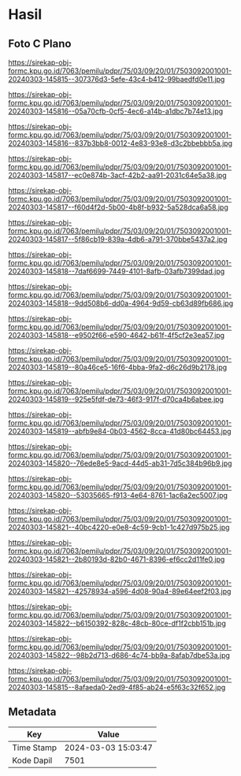# Hasil

## Foto C Plano

https://sirekap-obj-formc.kpu.go.id/7063/pemilu/pdpr/75/03/09/20/01/7503092001001-20240303-145815--307376d3-5efe-43c4-b412-99baedfd0e11.jpg

https://sirekap-obj-formc.kpu.go.id/7063/pemilu/pdpr/75/03/09/20/01/7503092001001-20240303-145816--05a70cfb-0cf5-4ec6-a14b-a1dbc7b74e13.jpg

https://sirekap-obj-formc.kpu.go.id/7063/pemilu/pdpr/75/03/09/20/01/7503092001001-20240303-145816--837b3bb8-0012-4e83-93e8-d3c2bbebbb5a.jpg

https://sirekap-obj-formc.kpu.go.id/7063/pemilu/pdpr/75/03/09/20/01/7503092001001-20240303-145817--ec0e874b-3acf-42b2-aa91-2031c64e5a38.jpg

https://sirekap-obj-formc.kpu.go.id/7063/pemilu/pdpr/75/03/09/20/01/7503092001001-20240303-145817--f60d4f2d-5b00-4b8f-b932-5a528dca6a58.jpg

https://sirekap-obj-formc.kpu.go.id/7063/pemilu/pdpr/75/03/09/20/01/7503092001001-20240303-145817--5f86cb19-839a-4db6-a791-370bbe5437a2.jpg

https://sirekap-obj-formc.kpu.go.id/7063/pemilu/pdpr/75/03/09/20/01/7503092001001-20240303-145818--7daf6699-7449-4101-8afb-03afb7399dad.jpg

https://sirekap-obj-formc.kpu.go.id/7063/pemilu/pdpr/75/03/09/20/01/7503092001001-20240303-145818--9dd508b6-dd0a-4964-9d59-cb63d89fb686.jpg

https://sirekap-obj-formc.kpu.go.id/7063/pemilu/pdpr/75/03/09/20/01/7503092001001-20240303-145818--e9502f66-e590-4642-b61f-4f5cf2e3ea57.jpg

https://sirekap-obj-formc.kpu.go.id/7063/pemilu/pdpr/75/03/09/20/01/7503092001001-20240303-145819--80a46ce5-16f6-4bba-9fa2-d6c26d9b2178.jpg

https://sirekap-obj-formc.kpu.go.id/7063/pemilu/pdpr/75/03/09/20/01/7503092001001-20240303-145819--925e5fdf-de73-46f3-917f-d70ca4b6abee.jpg

https://sirekap-obj-formc.kpu.go.id/7063/pemilu/pdpr/75/03/09/20/01/7503092001001-20240303-145819--abfb9e84-0b03-4562-8cca-41d80bc64453.jpg

https://sirekap-obj-formc.kpu.go.id/7063/pemilu/pdpr/75/03/09/20/01/7503092001001-20240303-145820--76ede8e5-9acd-44d5-ab31-7d5c384b96b9.jpg

https://sirekap-obj-formc.kpu.go.id/7063/pemilu/pdpr/75/03/09/20/01/7503092001001-20240303-145820--53035665-f913-4e64-8761-1ac6a2ec5007.jpg

https://sirekap-obj-formc.kpu.go.id/7063/pemilu/pdpr/75/03/09/20/01/7503092001001-20240303-145821--40bc4220-e0e8-4c59-9cb1-1c427d975b25.jpg

https://sirekap-obj-formc.kpu.go.id/7063/pemilu/pdpr/75/03/09/20/01/7503092001001-20240303-145821--2b80193d-82b0-4671-8396-ef6cc2d11fe0.jpg

https://sirekap-obj-formc.kpu.go.id/7063/pemilu/pdpr/75/03/09/20/01/7503092001001-20240303-145821--42578934-a596-4d08-90a4-89e64eef2f03.jpg

https://sirekap-obj-formc.kpu.go.id/7063/pemilu/pdpr/75/03/09/20/01/7503092001001-20240303-145822--b6150392-828c-48cb-80ce-df1f2cbb151b.jpg

https://sirekap-obj-formc.kpu.go.id/7063/pemilu/pdpr/75/03/09/20/01/7503092001001-20240303-145822--98b2d713-d686-4c74-bb9a-8afab7dbe53a.jpg

https://sirekap-obj-formc.kpu.go.id/7063/pemilu/pdpr/75/03/09/20/01/7503092001001-20240303-145815--8afaeda0-2ed9-4f85-ab24-e5f63c32f652.jpg


## Metadata

| Key        | Value               |
| ---------- | ------------------- |
| Time Stamp | 2024-03-03 15:03:47 |
| Kode Dapil | 7501                |



